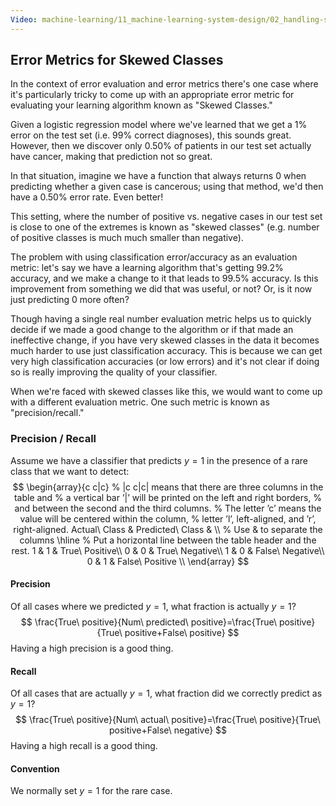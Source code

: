```yaml
---
Video: machine-learning/11_machine-learning-system-design/02_handling-skewed-data/01_error-metrics-for-skewed-classes.mp4
---
```


## Error Metrics for Skewed Classes

In the context of error evaluation and error metrics there's one case where it's particularly tricky to come up with an appropriate error metric for evaluating your learning algorithm known as "Skewed Classes."

Given a logistic regression model where we've learned that we get a 1% error on the test set (i.e. 99% correct diagnoses), this sounds great.  However, then we discover only 0.50% of patients in our test set actually have cancer, making that prediction not so great.

In that situation, imagine we have a function that always returns $0$ when predicting whether a given case is cancerous; using that method, we'd then have a 0.50% error rate.  Even better!

This setting, where the number of positive vs. negative cases in our test set is close to one of the extremes is known as "skewed classes" (e.g. number of positive classes is much much smaller than negative).  

The problem with using classification error/accuracy as an evaluation metric:  let's say we have a learning algorithm that's getting 99.2% accuracy, and we make a change to it that leads to 99.5% accuracy.  Is this improvement from something we did that was useful, or not? Or, is it now just predicting $0$ more often? 

Though having a single real number evaluation metric helps us to quickly decide if we made a good change to the algorithm or if that made an ineffective change, if you have very skewed classes in the data it becomes much harder to use just classification accuracy.  This is because we can get very high classification accuracies (or low errors) and it's not clear if doing so is really improving the quality of your classifier.

 When we're faced with skewed classes like this, we would want to come up with a different evaluation metric. One such metric is known as "precision/recall."

### Precision / Recall

Assume we have a classifier that predicts $y=1$ in the presence of a rare class that we want to detect:
$$
\begin{array}{c c|c}
% |c c|c| means that there are three columns in the table and
% a vertical bar ’|’ will be printed on the left and right borders,
% and between the second and the third columns.
% The letter ’c’ means the value will be centered within the column,
% letter ’l’, left-aligned, and ’r’, right-aligned.
Actual\ Class & Predicted\ Class & \\ % Use & to separate the columns
\hline % Put a horizontal line between the table header and the rest.
1 & 1 & True\ Positive\\
0 & 0 & True\ Negative\\
1 & 0 & False\ Negative\\
0 & 1 & False\ Positive \\
\end{array}
$$

#### Precision

Of all cases where we predicted $y=1$, what fraction is actually $y=1$?
$$
\frac{True\ positive}{Num\ predicted\ positive}=\frac{True\ positive}{True\ positive+False\ positive}
$$
Having a high precision is a good thing.

#### Recall

Of all cases that are actually $y=1$, what fraction did we correctly predict as $y=1$?
$$
\frac{True\ positive}{Num\ actual\ positive}=\frac{True\ positive}{True\ positive+False\ negative}
$$
Having a high recall is a good thing.

#### Convention

We normally set $y=1$ for the rare case.
